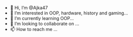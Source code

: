 - 👋 Hi, I’m @Ajka47
- 👀 I’m interested in OOP, hardware, history and gaming...
- 🌱 I’m currently learning OOP...
- 💞️ I’m looking to collaborate on ...
- 📫 How to reach me ...

<!---
Ajka47/Ajka47 is a ✨ special ✨ repository because its `README.md` (this file) appears on your GitHub profile.
You can click the Preview link to take a look at your changes.
--->
